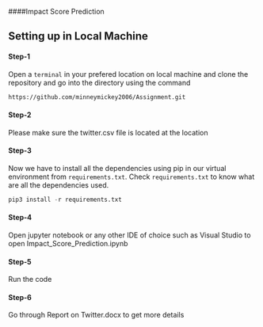 ####Impact Score Prediction

## Setting up in Local Machine

#### Step-1 
Open a `terminal` in your prefered location on local machine and clone the repository and go into the directory using the command
```bash
https://github.com/minneymickey2006/Assignment.git
```

#### Step-2
Please make sure the twitter.csv file is located at the location

#### Step-3
Now we have to install all the dependencies using pip in our virtual environment from `requirements.txt`.
Check `requirements.txt` to know what are all the dependencies used.
```python
pip3 install -r requirements.txt
```

#### Step-4
Open jupyter notebook or any other IDE of choice such as Visual Studio to open Impact_Score_Prediction.ipynb

#### Step-5 
Run the code

#### Step-6
Go through Report on Twitter.docx to get more details
